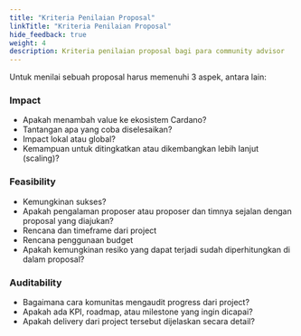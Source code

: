 ```yaml
---
title: "Kriteria Penilaian Proposal"
linkTitle: "Kriteria Penilaian Proposal"
hide_feedback: true
weight: 4
description: Kriteria penilaian proposal bagi para community advisor
---
```


Untuk menilai sebuah proposal harus memenuhi 3 aspek, antara lain:

### **Impact**
* Apakah menambah value ke ekosistem Cardano?
* Tantangan apa yang coba diselesaikan?
* Impact lokal atau global?
* Kemampuan untuk ditingkatkan atau dikembangkan lebih lanjut (scaling)?

### **Feasibility**
* Kemungkinan sukses?
* Apakah pengalaman proposer atau proposer dan timnya sejalan dengan proposal yang diajukan?
* Rencana dan timeframe dari project
* Rencana penggunaan budget
* Apakah kemungkinan resiko yang dapat terjadi sudah diperhitungkan di dalam proposal?

### **Auditability**
* Bagaimana cara komunitas mengaudit progress dari project?
* Apakah ada KPI, roadmap, atau milestone yang ingin dicapai?
* Apakah delivery dari project tersebut dijelaskan secara detail?